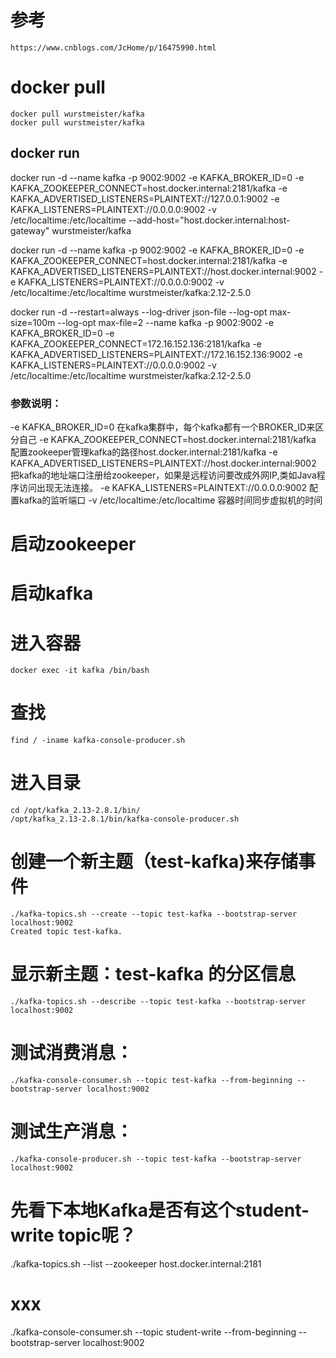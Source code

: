 
# 参考
    https://www.cnblogs.com/JcHome/p/16475990.html
# docker pull
    docker pull wurstmeister/kafka
    docker pull wurstmeister/kafka



## docker run 

docker run -d --name kafka -p 9002:9002 -e KAFKA_BROKER_ID=0 -e KAFKA_ZOOKEEPER_CONNECT=host.docker.internal:2181/kafka -e KAFKA_ADVERTISED_LISTENERS=PLAINTEXT://127.0.0.1:9002 -e KAFKA_LISTENERS=PLAINTEXT://0.0.0.0:9002 -v /etc/localtime:/etc/localtime --add-host="host.docker.internal:host-gateway" wurstmeister/kafka

docker run -d --name kafka -p 9002:9002 -e KAFKA_BROKER_ID=0 -e KAFKA_ZOOKEEPER_CONNECT=host.docker.internal:2181/kafka -e KAFKA_ADVERTISED_LISTENERS=PLAINTEXT://host.docker.internal:9002 -e KAFKA_LISTENERS=PLAINTEXT://0.0.0.0:9002 -v /etc/localtime:/etc/localtime wurstmeister/kafka:2.12-2.5.0

docker run -d --restart=always --log-driver json-file --log-opt max-size=100m --log-opt max-file=2 --name kafka -p 9002:9002 -e KAFKA_BROKER_ID=0 -e KAFKA_ZOOKEEPER_CONNECT=172.16.152.136:2181/kafka -e KAFKA_ADVERTISED_LISTENERS=PLAINTEXT://172.16.152.136:9002 -e KAFKA_LISTENERS=PLAINTEXT://0.0.0.0:9002 -v /etc/localtime:/etc/localtime wurstmeister/kafka:2.12-2.5.0

### 参数说明：
-e KAFKA_BROKER_ID=0  在kafka集群中，每个kafka都有一个BROKER_ID来区分自己
-e KAFKA_ZOOKEEPER_CONNECT=host.docker.internal:2181/kafka 配置zookeeper管理kafka的路径host.docker.internal:2181/kafka
-e KAFKA_ADVERTISED_LISTENERS=PLAINTEXT://host.docker.internal:9002  把kafka的地址端口注册给zookeeper，如果是远程访问要改成外网IP,类如Java程序访问出现无法连接。
-e KAFKA_LISTENERS=PLAINTEXT://0.0.0.0:9002 配置kafka的监听端口
-v /etc/localtime:/etc/localtime 容器时间同步虚拟机的时间

# 启动zookeeper
# 启动kafka
# 进入容器
    docker exec -it kafka /bin/bash
# 查找
    find / -iname kafka-console-producer.sh
# 进入目录
    cd /opt/kafka_2.13-2.8.1/bin/
    /opt/kafka_2.13-2.8.1/bin/kafka-console-producer.sh
# 创建一个新主题（test-kafka)来存储事件
    ./kafka-topics.sh --create --topic test-kafka --bootstrap-server localhost:9002
    Created topic test-kafka.
# 显示新主题：test-kafka 的分区信息
    ./kafka-topics.sh --describe --topic test-kafka --bootstrap-server localhost:9002
# 测试消费消息：
    ./kafka-console-consumer.sh --topic test-kafka --from-beginning --bootstrap-server localhost:9002
# 测试生产消息：
    ./kafka-console-producer.sh --topic test-kafka --bootstrap-server localhost:9002

# 先看下本地Kafka是否有这个student-write topic呢？
./kafka-topics.sh --list --zookeeper host.docker.internal:2181

# xxx
./kafka-console-consumer.sh --topic student-write --from-beginning --bootstrap-server localhost:9002
